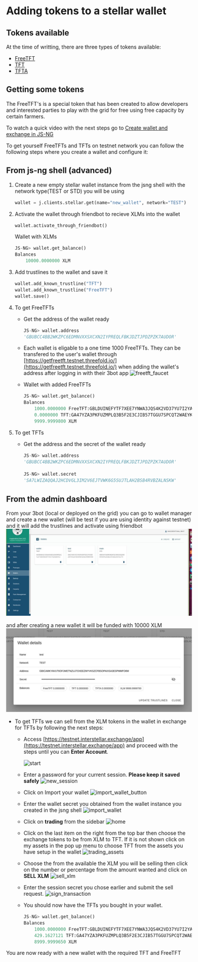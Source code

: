 # Adding tokens to a stellar wallet

## Tokens available

At the time of writting, there are three types of tokens available:

- [FreeTFT](https://github.com/threefoldfoundation/tft-stellar/#freetft)
- [TFT](https://github.com/threefoldfoundation/tft-stellar/#tft)
- [TFTA](https://github.com/threefoldfoundation/tft-stellar/#tfta)


## Getting some tokens

The FreeTFT's is a special token that has been created to allow developers and interested parties to play with the grid for free using free capacity by certain farmers.

To watch a quick video with the next steps go to [Create wallet and exchange in JS-NG](https://www.youtube.com/watch?v=HGkB7bunbTw&feature=youtu.be)

To get yourself FreeTFTs and TFTs on testnet network you can follow the following steps where you create a wallet and configure it:

## From js-ng shell (advanced)
1. Create a new empty stellar wallet instance from the jsng shell with the network type(TEST or STD) you will be using

    ```python
    wallet = j.clients.stellar.get(name="new_wallet", network="TEST")
    ```

2. Activate the wallet through friendbot to recieve XLMs into the wallet

    ```python
    wallet.activate_through_friendbot()
    ```

    Wallet with XLMs

    ```python
    JS-NG> wallet.get_balance()
    Balances
        10000.0000000 XLM
    ```

3. Add trustlines to the wallet and save it

    ```python
    wallet.add_known_trustline("TFT")
    wallet.add_known_trustline("FreeTFT")
    wallet.save()
    ```

4. To get FreeTFTs
    - Get the address of the wallet ready

        ```python
        JS-NG> wallet.address
        'GBUBCC4BB2WKZPC6EDMNVXXSXCXN2IYPREQLFBKJDZTJPDZPZK7AUDOR'
        ```

    - Each wallet is eligable to a one time 1000 FreeTFTs. They can be transfered to the user's wallet through [https://getfreetft.testnet.threefold.io/](https://getfreetft.testnet.threefold.io/) when adding the wallet's address after logging in with their 3bot app
    ![freetft_faucet](../images/freetft_faucet.png)

    - Wallet with added FreeTFTs

        ```python
        JS-NG> wallet.get_balance()
        Balances
            1000.0000000 FreeTFT:GBLDUINEFYTF7XEE7YNWA3JQS4K2VD37YU7I2YAE7R5AHZDKQXSS2J6R
            0.0000000 TFT:GA47YZA3PKFUZMPLQ3B5F2E3CJIB57TGGU7SPCQT2WAEYKN766PWIMB3
            9999.9999800 XLM
        ```

5. To get TFTs
    - Get the address and the secret of the wallet ready

        ```python
        JS-NG> wallet.address
        'GBUBCC4BB2WKZPC6EDMNVXXSXCXN2IYPREQLFBKJDZTJPDZPZK7AUDOR'

        JS-NG> wallet.secret
        'SA7LWIZAQQAJ2HCDVGL3IM2V6EJTVWK6G5SUJTLAH2BSB4RVBZALNSKW'
        ```
        
## From the admin dashboard
  
From your 3bot (local or deployed on the grid) you can go to wallet manager and create a new wallet (will be test if you are using identity against testnet) and it will add the trustlines and activate using friendbot
![admin walletmanager](../images/walletmanager.jpg)

and after creating a new wallet it will be funded with 10000 XLM
![admin walletdetails](../images/walletdetails.jpg)


- To get TFTs we can sell from the XLM tokens in the wallet in exchange for TFTs by following the next steps:
    - Access [https://testnet.interstellar.exchange/app](https://testnet.interstellar.exchange/app) and proceed with the steps until you can **Enter Account**.

        ![start](../images/interstellar_start.png)

    - Enter a password for your current session. **Please keep it saved safely**
    ![new_session](../images/interstellar_new_session.png)

    - Click on Import your wallet
    ![import_wallet_button](../images/interstellar_import_wallet_button.png)

    - Enter the wallet secret you obtained from the wallet instance you created in the jsng shell
    ![import_wallet](../images/interstellar_import_wallet.png)

    - Click on **trading** from the sidebar
    ![home](../images/interstellar_home.png)

    - Click on the last item on the right from the top bar then choose the exchange tokens to be from XLM to TFT. If it is not shown click on my assets in the pop up menu to choose TFT from the assets you have setup in the wallet
    ![trading_assets](../images/interstellar_trading_assets.png)

    - Choose the from the available the XLM you will be selling then click on the number or percentage from the amount wanted and click on **SELL XLM**
    ![sell_xlm](../images/interstellar_sell_xlm.png)

    - Enter the session secret you chose earlier and submit the sell request.
    ![sign_transaction](../images/interstellar_sign_transaction.png)

    - You should now have the TFTs you bought in your wallet.

        ```python
        JS-NG> wallet.get_balance()
        Balances
            1000.0000000 FreeTFT:GBLDUINEFYTF7XEE7YNWA3JQS4K2VD37YU7I2YAE7R5AHZDKQXSS2J6R
            429.1627121 TFT:GA47YZA3PKFUZMPLQ3B5F2E3CJIB57TGGU7SPCQT2WAEYKN766PWIMB3
            8999.9999650 XLM
        ```

You are now ready with a new wallet with the required TFT and FreeTFT
